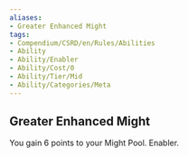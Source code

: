 ```yaml
---
aliases:
- Greater Enhanced Might
tags:
- Compendium/CSRD/en/Rules/Abilities
- Ability
- Ability/Enabler
- Ability/Cost/0
- Ability/Tier/Mid
- Ability/Categories/Meta
---
```


  
## Greater Enhanced Might  
You gain 6 points to your Might Pool. Enabler.